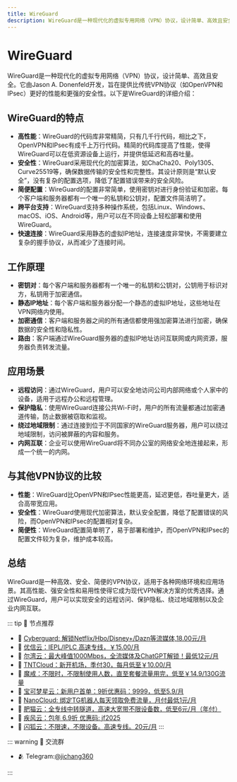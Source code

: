 ```yaml
---
title: WireGuard
description: WireGuard是一种现代化的虚拟专用网络（VPN）协议，设计简单、高效且安全。它由Jason A. Donenfeld开发，旨在提供比传统VPN协议（如OpenVPN和IPsec）更好的性能和更强的安全性。
---
```


# WireGuard
WireGuard是一种现代化的虚拟专用网络（VPN）协议，设计简单、高效且安全。它由Jason A. Donenfeld开发，旨在提供比传统VPN协议（如OpenVPN和IPsec）更好的性能和更强的安全性。以下是WireGuard的详细介绍：

## WireGuard的特点

- **高性能**：WireGuard的代码库非常精简，只有几千行代码，相比之下，OpenVPN和IPsec有成千上万行代码。精简的代码库提高了性能，使得WireGuard可以在低资源设备上运行，并提供低延迟和高吞吐量。
- **安全性**：WireGuard采用现代化的加密算法，如ChaCha20、Poly1305、Curve25519等，确保数据传输的安全性和完整性。其设计原则是“默认安全”，没有复杂的配置选项，降低了配置错误带来的安全风险。
- **简便配置**：WireGuard的配置非常简单，使用密钥对进行身份验证和加密。每个客户端和服务器都有一个唯一的私钥和公钥对，配置文件简洁明了。
- **跨平台支持**：WireGuard支持多种操作系统，包括Linux、Windows、macOS、iOS、Android等，用户可以在不同设备上轻松部署和使用WireGuard。
- **快速连接**：WireGuard采用静态的虚拟IP地址，连接速度非常快，不需要建立复杂的握手协议，从而减少了连接时间。

## 工作原理

- **密钥对**：每个客户端和服务器都有一个唯一的私钥和公钥对，公钥用于标识对方，私钥用于加密通信。
- **静态IP地址**：每个客户端和服务器分配一个静态的虚拟IP地址，这些地址在VPN网络内使用。
- **加密通信**：客户端和服务器之间的所有通信都使用强加密算法进行加密，确保数据的安全性和隐私性。
- **路由**：客户端通过WireGuard服务器的虚拟IP地址访问互联网或内网资源，服务器负责转发流量。

## 应用场景

- **远程访问**：通过WireGuard，用户可以安全地访问公司内部网络或个人家中的设备，适用于远程办公和远程管理。
- **保护隐私**：使用WireGuard连接公共Wi-Fi时，用户的所有流量都通过加密通道传输，防止数据被窃取和监视。
- **绕过地域限制**：通过连接到位于不同国家的WireGuard服务器，用户可以绕过地域限制，访问被屏蔽的内容和服务。
- **内网互联**：企业可以使用WireGuard将不同办公室的网络安全地连接起来，形成一个统一的内网。

## 与其他VPN协议的比较

- **性能**：WireGuard比OpenVPN和IPsec性能更高，延迟更低，吞吐量更大，适合高带宽应用。
- **安全性**：WireGuard使用现代加密算法，默认安全配置，降低了配置错误的风险，而OpenVPN和IPsec的配置相对复杂。
- **简便性**：WireGuard配置简单明了，易于部署和维护，而OpenVPN和IPsec的配置文件较为复杂，维护成本较高。

## 总结

WireGuard是一种高效、安全、简便的VPN协议，适用于各种网络环境和应用场景。其高性能、强安全性和易用性使得它成为现代VPN解决方案的优秀选择。通过WireGuard，用户可以实现安全的远程访问、保护隐私、绕过地域限制以及企业内网互联。

::: tip 🎉 节点推荐
- 🚀 [Cyberguard: 解锁Netflix/Hbo/Disney+/Dazn等流媒体,18.00元/月](https://www.cyberguard.best/#/register?code=XsreC0T5)<br>
- 🚀 [优信云：IEPL/IPLC 高速专线，￥15.00/月](https://www.优信云.com/#/register?code=JRtE5uIV)<br>
- 🚀 [尔湾云：最大峰值1000Mbps，全流媒体及ChatGPT解锁！最低12元/月](https://erwan6.net/auth/register?code=BoObCd)<br>
- 🚀 [TNTCloud：新开机场，季付30，每月低至￥10.00/月](https://haibing822.tntvipaff.cc/#/register?code=GtjJVgml)<br>
- 🚀 [魔戒：不限时，不限制使用人数，直至套餐流量用完，低至￥14.9/130G流量](https://mojie.app/#/register?code=sSdtPtLo)<br>
- 🚀 [宝可梦星云：新用户首单：9折优惠码：9999，低至5.9/月 ](https://love.521pokemon.com/register?code=56ERkkxp)<br>
- 🚀 [NanoCloud: 绑定TG机器人每天领取免费流量，月付最低1元/月](https://edu.uodoo.bid/auth/register?code=JMiOQDHf)<br>
- 🚀 [肥猫云：全专线中转隧道，高速大宽带不限设备数，低至6元/月（年付）](https://fchb1188.fcvipaff.cc/register?aff=X1vZd2wf)<br>
- 🚀 [疾风云：包年 6.9折 优惠码: jf2025](https://homes.tr25.cn?code=ReCm)<br>
- 🚀 [闪狐云：不限速，不限设备。高速专线。20元/月](https://inv02.ffaff.cc/register?aff=WQApz2pv)
:::

::: warning  💬 交流群

- 🫂 Telegram:[@jichang360](https://t.me/jichang360)

:::